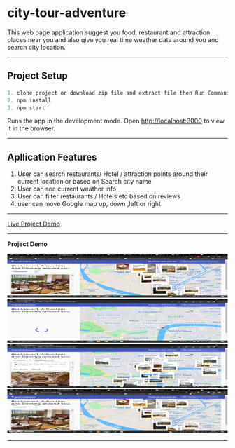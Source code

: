 # city-tour-adventure

This web page application suggest you food, restaurant and attraction places near you and also give you real time weather data around you and search city location.

---

## Project Setup

 ``` javascript
1. clone project or download zip file and extract file then Run Command
2. npm install
3. npm start
```
  
Runs the app in the development mode.
Open  <http://localhost:3000> to view it in the browser.

---

## Apllication Features

1. User can search restaurants/ Hotel / attraction points around their current location or based on Search city name
2. User can see current weather info
3. User can filter restaurants / Hotels etc based on reviews
4. user can move Google map up, down ,left or right

---

[ Live Project Demo  ](https://city-tour-adventure.netlify.app/, "city-tour-adventure")

---

 **Project Demo**


  <img src="public\image\First.png" alt="project Demo image" style="height: 100px; width:100%;"/>
  <img src="public\image\second.png" alt="project Demo image" style="height: 100px; width:100%;"/>
  <img src="public\image\Third.png" alt="project Demo image" style="height: 100px; width:100%;"/>
  <img src="public\image\final.gif" alt="project Demo gif"  style="height: 100px; width:100%;"/>

 ***
